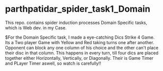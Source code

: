 # parthpatidar_spider_task1_Domain

This repo. contains spider induction processes Domain Specific tasks, which is Web dev. in my Case.

$For the Domain Specific task, I made a eye-catching Dics Strike 4 Game. Its a Two player Game with Yellow and Red taking turns one after another. Opponent can block any one column of his choice and the other can't place their disc in that column. This happens in every turn, till four dics are placed together either Horizontally, Vertically, or Diagonally. Their is Game Timer and PLayer Timer aswell, so watch is carefully!!
